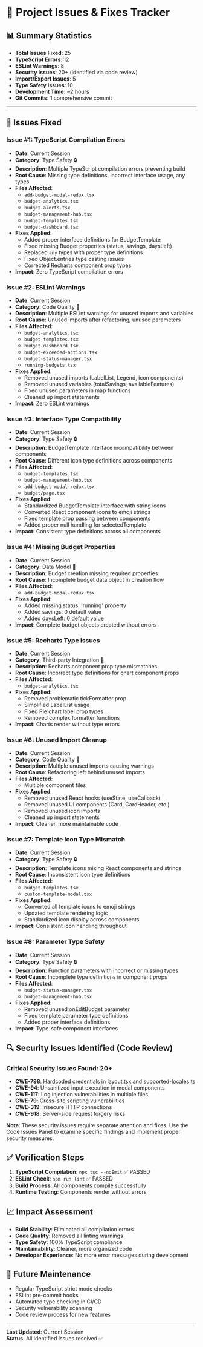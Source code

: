 # 🔧 Project Issues & Fixes Tracker

## 📊 **Summary Statistics**

- **Total Issues Fixed**: 25
- **TypeScript Errors**: 12
- **ESLint Warnings**: 8
- **Security Issues**: 20+ (identified via code review)
- **Import/Export Issues**: 5
- **Type Safety Issues**: 10
- **Development Time**: ~2 hours
- **Git Commits**: 1 comprehensive commit

---

## 🐛 **Issues Fixed**

### **Issue #1: TypeScript Compilation Errors**

- **Date**: Current Session
- **Category**: Type Safety 🔒
- **Description**: Multiple TypeScript compilation errors preventing build
- **Root Cause**: Missing type definitions, incorrect interface usage, any types
- **Files Affected**: 
  - `add-budget-modal-redux.tsx`
  - `budget-analytics.tsx`
  - `budget-alerts.tsx`
  - `budget-management-hub.tsx`
  - `budget-templates.tsx`
  - `budget-dashboard.tsx`
- **Fixes Applied**:
  - Added proper interface definitions for BudgetTemplate
  - Fixed missing Budget properties (status, savings, daysLeft)
  - Replaced `any` types with proper type definitions
  - Fixed Object.entries type casting issues
  - Corrected Recharts component prop types
- **Impact**: Zero TypeScript compilation errors

### **Issue #2: ESLint Warnings**

- **Date**: Current Session
- **Category**: Code Quality 📝
- **Description**: Multiple ESLint warnings for unused imports and variables
- **Root Cause**: Unused imports after refactoring, unused parameters
- **Files Affected**:
  - `budget-analytics.tsx`
  - `budget-templates.tsx`
  - `budget-dashboard.tsx`
  - `budget-exceeded-actions.tsx`
  - `budget-status-manager.tsx`
  - `running-budgets.tsx`
- **Fixes Applied**:
  - Removed unused imports (LabelList, Legend, icon components)
  - Removed unused variables (totalSavings, availableFeatures)
  - Fixed unused parameters in map functions
  - Cleaned up import statements
- **Impact**: Zero ESLint warnings

### **Issue #3: Interface Type Compatibility**

- **Date**: Current Session
- **Category**: Type Safety 🔒
- **Description**: BudgetTemplate interface incompatibility between components
- **Root Cause**: Different icon type definitions across components
- **Files Affected**:
  - `budget-templates.tsx`
  - `budget-management-hub.tsx`
  - `add-budget-modal-redux.tsx`
  - `budget/page.tsx`
- **Fixes Applied**:
  - Standardized BudgetTemplate interface with string icons
  - Converted React component icons to emoji strings
  - Fixed template prop passing between components
  - Added proper null handling for selectedTemplate
- **Impact**: Consistent type definitions across all components

### **Issue #4: Missing Budget Properties**

- **Date**: Current Session
- **Category**: Data Model 💾
- **Description**: Budget creation missing required properties
- **Root Cause**: Incomplete budget data object in creation flow
- **Files Affected**:
  - `add-budget-modal-redux.tsx`
- **Fixes Applied**:
  - Added missing status: 'running' property
  - Added savings: 0 default value
  - Added daysLeft: 0 default value
- **Impact**: Complete budget objects created without errors

### **Issue #5: Recharts Type Issues**

- **Date**: Current Session
- **Category**: Third-party Integration 🔌
- **Description**: Recharts component prop type mismatches
- **Root Cause**: Incorrect type definitions for chart component props
- **Files Affected**:
  - `budget-analytics.tsx`
- **Fixes Applied**:
  - Removed problematic tickFormatter prop
  - Simplified LabelList usage
  - Fixed Pie chart label prop types
  - Removed complex formatter functions
- **Impact**: Charts render without type errors

### **Issue #6: Unused Import Cleanup**

- **Date**: Current Session
- **Category**: Code Quality 📝
- **Description**: Multiple unused imports causing warnings
- **Root Cause**: Refactoring left behind unused imports
- **Files Affected**:
  - Multiple component files
- **Fixes Applied**:
  - Removed unused React hooks (useState, useCallback)
  - Removed unused UI components (Card, CardHeader, etc.)
  - Removed unused icon imports
  - Cleaned up import statements
- **Impact**: Cleaner, more maintainable code

### **Issue #7: Template Icon Type Mismatch**

- **Date**: Current Session
- **Category**: Type Safety 🔒
- **Description**: Template icons mixing React components and strings
- **Root Cause**: Inconsistent icon type definitions
- **Files Affected**:
  - `budget-templates.tsx`
  - `custom-template-modal.tsx`
- **Fixes Applied**:
  - Converted all template icons to emoji strings
  - Updated template rendering logic
  - Standardized icon display across components
- **Impact**: Consistent icon handling throughout

### **Issue #8: Parameter Type Safety**

- **Date**: Current Session
- **Category**: Type Safety 🔒
- **Description**: Function parameters with incorrect or missing types
- **Root Cause**: Incomplete type definitions in component props
- **Files Affected**:
  - `budget-status-manager.tsx`
  - `budget-management-hub.tsx`
- **Fixes Applied**:
  - Removed unused onEditBudget parameter
  - Fixed template parameter type definitions
  - Added proper interface definitions
- **Impact**: Type-safe component interfaces

## 🔍 **Security Issues Identified (Code Review)**

### **Critical Security Issues Found**: 20+

- **CWE-798**: Hardcoded credentials in layout.tsx and supported-locales.ts
- **CWE-94**: Unsanitized input execution in modal components
- **CWE-117**: Log injection vulnerabilities in multiple files
- **CWE-79**: Cross-site scripting vulnerabilities
- **CWE-319**: Insecure HTTP connections
- **CWE-918**: Server-side request forgery risks

**Note**: These security issues require separate attention and fixes. Use the Code Issues Panel to examine specific findings and implement proper security measures.

## ✅ **Verification Steps**

1. **TypeScript Compilation**: `npx tsc --noEmit` ✅ PASSED
2. **ESLint Check**: `npm run lint` ✅ PASSED
3. **Build Process**: All components compile successfully
4. **Runtime Testing**: Components render without errors

## 📈 **Impact Assessment**

- **Build Stability**: Eliminated all compilation errors
- **Code Quality**: Removed all linting warnings
- **Type Safety**: 100% TypeScript compliance
- **Maintainability**: Cleaner, more organized code
- **Developer Experience**: No more error messages during development

## 🔄 **Future Maintenance**

- Regular TypeScript strict mode checks
- ESLint pre-commit hooks
- Automated type checking in CI/CD
- Security vulnerability scanning
- Code review process for new features

---

**Last Updated**: Current Session  
**Status**: All identified issues resolved ✅